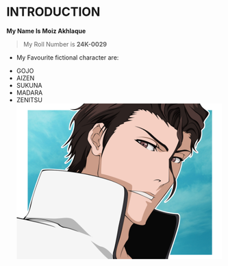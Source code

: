 # INTRODUCTION
**My Name Is Moiz Akhlaque**
> My Roll Number is **24K-0029**
+ My Favourite fictional character are:
- GOJO
- AIZEN
- SUKUNA
- MADARA
- ZENITSU
  ![Image Of Aizen](https://github.com/MoizMughal1627/24K-0029/blob/main/403633.jpg?raw=true)
